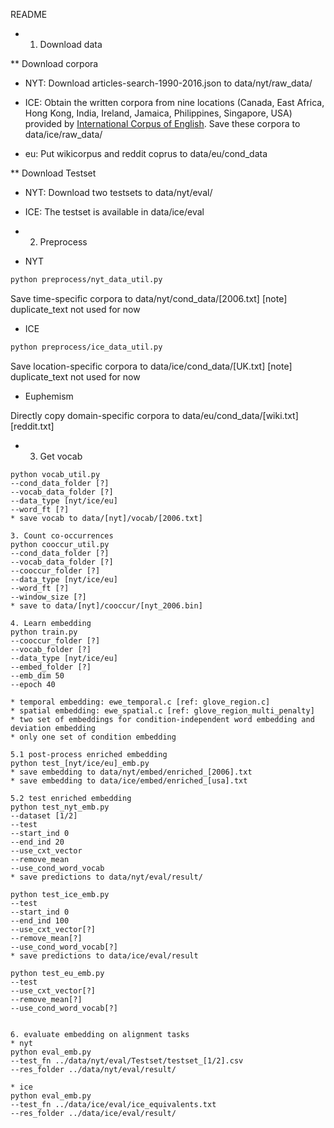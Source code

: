 README

* 1. Download data

** Download corpora

- NYT: Download articles-search-1990-2016.json to data/nyt/raw_data/

- ICE: Obtain the written corpora from nine locations (Canada, East Africa, Hong Kong, India, Ireland, Jamaica, Philippines, Singapore, USA) provided by [International Corpus of English](http://ice-corpora.net/ice/index.html). Save these corpora to data/ice/raw_data/

- eu: Put wikicorpus and reddit coprus to data/eu/cond_data

** Download Testset

- NYT: Download two testsets to data/nyt/eval/

- ICE: The testset is available in data/ice/eval


* 2. Preprocess

- NYT

```bash
python preprocess/nyt_data_util.py 
```

Save time-specific corpora to data/nyt/cond_data/[2006.txt]
[note] duplicate_text not used for now

- ICE

```bash
python preprocess/ice_data_util.py
```

Save location-specific corpora to data/ice/cond_data/[UK.txt]
[note] duplicate_text not used for now


- Euphemism

Directly copy domain-specific corpora to data/eu/cond_data/[wiki.txt][reddit.txt]


* 3. Get vocab

```
python vocab_util.py 
--cond_data_folder [?]
--vocab_data_folder [?]
--data_type [nyt/ice/eu]
--word_ft [?]
* save vocab to data/[nyt]/vocab/[2006.txt]

3. Count co-occurrences
python cooccur_util.py 
--cond_data_folder [?]
--vocab_data_folder [?]
--cooccur_folder [?]
--data_type [nyt/ice/eu]
--word_ft [?]
--window_size [?]
* save to data/[nyt]/cooccur/[nyt_2006.bin]

4. Learn embedding
python train.py
--cooccur_folder [?]
--vocab_folder [?]
--data_type [nyt/ice/eu]
--embed_folder [?]
--emb_dim 50
--epoch 40

* temporal embedding: ewe_temporal.c [ref: glove_region.c]
* spatial embedding: ewe_spatial.c [ref: glove_region_multi_penalty]
* two set of embeddings for condition-independent word embedding and deviation embedding
* only one set of condition embedding

5.1 post-process enriched embedding
python test_[nyt/ice/eu]_emb.py
* save embedding to data/nyt/embed/enriched_[2006].txt
* save embedding to data/ice/embed/enriched_[usa].txt

5.2 test enriched embedding
python test_nyt_emb.py 
--dataset [1/2] 
--test 
--start_ind 0
--end_ind 20
--use_cxt_vector
--remove_mean
--use_cond_word_vocab
* save predictions to data/nyt/eval/result/

python test_ice_emb.py
--test
--start_ind 0
--end_ind 100
--use_cxt_vector[?]
--remove_mean[?]
--use_cond_word_vocab[?]
* save predictions to data/ice/eval/result

python test_eu_emb.py
--test
--use_cxt_vector[?]
--remove_mean[?]
--use_cond_word_vocab[?]


6. evaluate embedding on alignment tasks
* nyt
python eval_emb.py 
--test_fn ../data/nyt/eval/Testset/testset_[1/2].csv
--res_folder ../data/nyt/eval/result/

* ice
python eval_emb.py 
--test_fn ../data/ice/eval/ice_equivalents.txt
--res_folder ../data/ice/eval/result/

